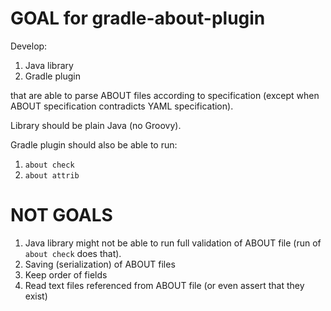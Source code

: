 GOAL for gradle-about-plugin
============================

Develop:
1. Java library
2. Gradle plugin

that are able to parse ABOUT files according to specification
(except when ABOUT specification contradicts YAML specification).

Library should be plain Java (no Groovy).

Gradle plugin should also be able to run:
1. `about check`
2. `about attrib`

NOT GOALS
=========
1. Java library might not be able to run full validation of ABOUT file
(run of `about check` does that).
2. Saving (serialization) of ABOUT files
3. Keep order of fields
4. Read text files referenced from ABOUT file (or even assert that they exist)
